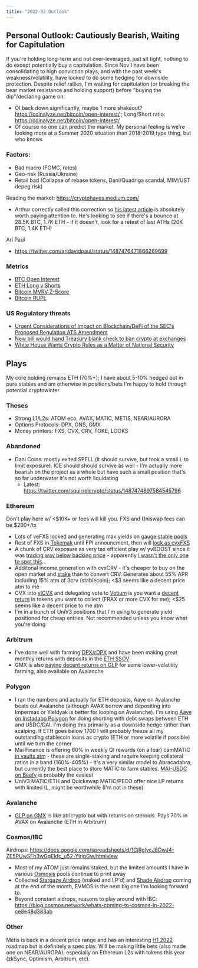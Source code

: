 ```yaml
---
title: "2022-02 Outlook"
---
```


## Personal Outlook: Cautiously Bearish, Waiting for Capitulation

If you're holding long-term and not over-leveraged, just sit tight, nothing to do except potentially buy a capitulation. Since Nov I have been consolidating to high conviction plays, and with the past week's weakness/volatility, have looked to do some hedging for downside protection. Despite relief rallies, I'm waiting for capitulation (or breaking the bear market resistance and holding support) before "buying the dip"/declaring game on:
* OI back down significantly, maybe 1 more shakeout? https://coinalyze.net/bitcoin/open-interest/ ; Long/Short ratio: https://coinalyze.net/bitcoin/open-interest/
* Of course no one can predict the market. My personal feeling is we're looking more at a Summer 2020 situation than 2018-2019 type thing, but who knows

### Factors:
* Bad macro (FOMC, rates)
* Geo-risk (Russia/Ukraine)
* Retail bad (Collapse of rebase tokens, Dani/Quadriga scandal, MIM/UST depeg risk)

Reading the market: https://cryptohayes.medium.com/
* Arthur correctly called this correction so [his latest article](https://cryptohayes.medium.com/bottomless-29160a0156cd) is absolutely worth paying attention to. He's looking to see if there's a bounce at 28.5K BTC, 1.7K ETH - if it doesn't, look for a retest of last ATHs (20K BTC, 1.4K ETH)

Ari Paul
* https://twitter.com/aridavidpaul/status/1487476471866269699

### Metrics
* [BTC Open Interest](https://coinalyze.net/bitcoin/open-interest/)
* [ETH Long v Shorts](https://datamish.com/ethusd/360d)
* [Bitcoin MVRV Z-Score](https://www.lookintobitcoin.com/charts/mvrv-zscore/)
* [Bitcoin RUPL](https://www.lookintobitcoin.com/charts/relative-unrealized-profit--loss/)


### US Regulatory threats
* [Urgent Considerations of Impact on Blockchain/DeFi of the SEC's Proposed Regulation ATS Amendment](https://lexnode.substack.com/p/urgent-considerations-of-impact-on?justPublished=true)
* [New bill would hand Treasury blank check to ban crypto at exchanges](https://www.coincenter.org/new-bill-would-hand-treasury-blank-check-to-ban-crypto-at-exchanges/)
* [White House Wants Crypto Rules as a Matter of National Security](https://www.barrons.com/articles/white-house-executive-action-regulate-cryptos-national-security-51643312454)

## Plays
My core holding remains ETH (70%+); I have about 5-10% hedged out in pure stables and am otherwise in positions/bets I'm happy to hold through potential cryptowinter

### Theses
  * Strong L1/L2s: ATOM eco, AVAX, MATIC, METIS, NEAR/AURORA
  * Options Protocols: DPX, GNS, GMX
  * Money printers: FXS, CVX, CRV, TOKE, LOOKS

### Abandoned
* Dani Coins: mostly exited SPELL (it should survive, but took a small L to limit exposure). ICE should should survive as well - I'm actually more bearish on the project as a whole but have such a small position that's so far underwater it's not worth liquidating
	* Latest: https://twitter.com/squirrelcrypto/status/1487474897584545796

### Ethereum
Don't play here w/ <$10K+ or fees will kill you. FXS and Uniswap fees can be $200+/tx 
* Lots of veFXS locked and generating max yields on [gauge stable pools](https://app.frax.finance/staking#)
* Rest of FXS in [Tokemak](https://www.tokemak.xyz/) until FPI announcment, then will [lock as cvxFXS](https://frax.convexfinance.com/)
* A chunk of CRV exposure as very tax efficient play w/ yvBOOST since it was [trading way below backing price](https://blockenthusiast.substack.com/p/yvboost-a-sleeping-giant) - apparently [I wasn't the only one to spot this](https://twitter.com/vannny365/status/1487194028470845441)...
* Additonal income generation with cvxCRV - it's cheaper to buy on the open market and [stake](https://www.convexfinance.com/stake) than to convert CRV. Generates about 55% APR including 15% atm of 3crv (stablecoin); <$3 seems like a decent price atm to me
* CVX into [vlCVX](https://www.convexfinance.com/lock-cvx) and delegating vote to [Votium](https://votium.app/) is you want a [decent return](https://llama.airforce/#/votium/rounds) in tokens you want to collect (FRAX or more CVX for me); <$25 seems like a decent price to me atm
* I'm in a bunch of UniV3 positions that I'm using to generate yield positioned for cheap entries. Not recommended unless you know what you're doing

### Arbitrum
* I've done well with farming [DPX/rDPX](https://app.dopex.io/farms) and have been making great monthly returns with deposits in the [ETH SSOV](https://app.dopex.io/ssov/manage/ETH)
* GMX is also [paying decent returns on GLP](https://gmx.io/earn) for some lower-volatility farming, also available on Avalanche

### Polygon
* I ran the numbers and actually for ETH deposits, Aave on Avalanche beats out Avalanche (although AVAX borrow and depositing into Impermax or Yieldyak is better for looping on Avalanche). I'm using [Aave on Instadapp Polygon](https://gmx.io/earn) for doing shorting with debt swaps between ETH and USDC/DAI. I'm doing this primarily as a downside hedge rather than scalping. If ETH goes below 1700 I will probably freeze all my outstanding stablecoin loans as crypto (ETH or more volatile if possible) until we turn the corner
* Mai Finance is offering 60% in weekly QI rewards (on a tear) camMATIC [in vaults atm](https://app.mai.finance/vaults/create) - these are single-staking and require keeping collateral ratios in a band (160%-405%) - it's a very similar model to Abracadabra, but currently the best place to store MATIC to farm stables. [MAI-USDC on Beefy](https://app.beefy.finance/#/polygon/vault/mai-usdc-mimatic) is probably the easiest
* UniV3 MATIC/ETH and Quickswap MATIC/PECO offer nice LP returns with limited IL, might be worthwhile (I'm not in these)

### Avalanche
* [GLP on GMX](https://gmx.io/earn) is like atricrypto but with returns on steroids. Pays 70% in AVAX on Avalanche (ETH in Arbitrum)

### Cosmos/IBC
Airdrops: https://docs.google.com/spreadsheets/d/1CjRglycJ8DwJ4-ZE5PUwSFh3wGgEkfc_u52-YlripGw/htmlview
* Most of my ATOM just remains staked, but the limited amounts I have in various [Osmosis](https://app.osmosis.zone/) pools continue to print away
* Collected [Stargaze Airdrop](https://app.stargaze.zone/airdrop) (staked and LP'd) and [Shade Airdrop](https://airdrop.shadeprotocol.io/) coming at the end of the month, EVMOS is the next big one I'm looking forward to.
* Beyond constant aidrops, reasons to play around with IBC: https://blog.cosmos.network/whats-coming-to-cosmos-in-2022-ce8e48d383ab

### Other
Metis is back in a decent price range and has an interesting [H1 2022](https://metisdao.medium.com/metis-first-half-2022-roadmap-55c029ddf80a) roadmap but is definitely a spec play. Will be making little bets (also made one on NEAR/AURORA), especially on Ethereum L2s with tokens this year (zkSync, Optimism, Arbitrum, etc).